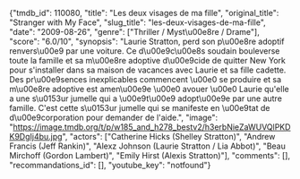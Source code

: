 {"tmdb_id": 110080, "title": "Les deux visages de ma fille", "original_title": "Stranger with My Face", "slug_title": "les-deux-visages-de-ma-fille", "date": "2009-08-26", "genre": ["Thriller / Myst\u00e8re / Drame"], "score": "6.0/10", "synopsis": "Laurie Stratton, perd son p\u00e8re adoptif renvers\u00e9 par une voiture. Ce d\u00e9c\u00e8s soudain bouleverse toute la famille et sa m\u00e8re adoptive d\u00e9cide de quitter New York pour s'installer dans sa maison de vacances avec Laurie et sa fille cadette. Des pr\u00e9sences inexplicables commencent \u00e0 se produire et sa m\u00e8re adoptive est amen\u00e9e \u00e0 avouer \u00e0 Laurie qu'elle a une s\u0153ur jumelle qui a \u00e9t\u00e9 adopt\u00e9e par une autre famille. C'est cette s\u0153ur jumelle qui se manifeste en \u00e9tat de d\u00e9corporation pour demander de l'aide.", "image": "https://image.tmdb.org/t/p/w185_and_h278_bestv2/h3erbNieZaWUVQlPKDK9DgIj4bu.jpg", "actors": ["Catherine Hicks (Shelley Stratton)", "Andrew Francis (Jeff Rankin)", "Alexz Johnson (Laurie Stratton / Lia Abbot)", "Beau Mirchoff (Gordon Lambert)", "Emily Hirst (Alexis Stratton)"], "comments": [], "recommandations_id": [], "youtube_key": "notfound"}